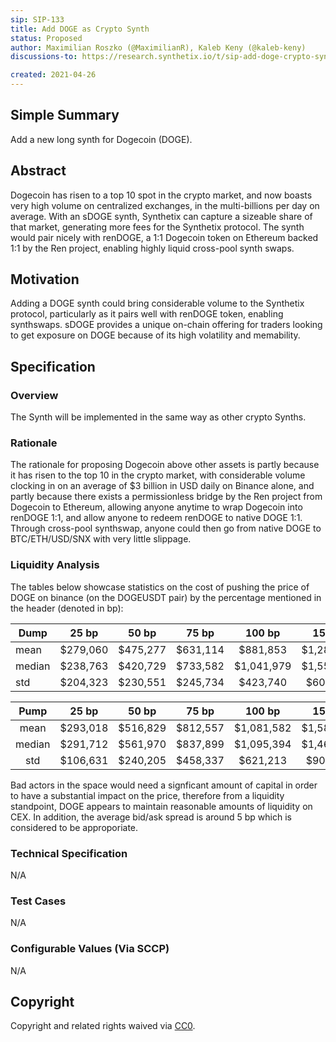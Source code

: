 ```yaml
---
sip: SIP-133
title: Add DOGE as Crypto Synth
status: Proposed
author: Maximilian Roszko (@MaximilianR), Kaleb Keny (@kaleb-keny)
discussions-to: https://research.synthetix.io/t/sip-add-doge-crypto-synth/382

created: 2021-04-26
---
```


<!--You can leave these HTML comments in your merged SIP and delete the visible duplicate text guides, they will not appear and may be helpful to refer to if you edit it again. This is the suggested template for new SIPs. Note that an SIP number will be assigned by an editor. When opening a pull request to submit your SIP, please use an abbreviated title in the filename, `sip-draft_title_abbrev.md`. The title should be 44 characters or less.-->

## Simple Summary
<!--"If you can't explain it simply, you don't understand it well enough." Simply describe the outcome the proposed changes intends to achieve. This should be non-technical and accessible to a casual community member.-->

Add a new long synth for Dogecoin (DOGE).

## Abstract
<!--A short (~200 word) description of the proposed change, the abstract should clearly describe the proposed change. This is what *will* be done if the SIP is implemented, not *why* it should be done or *how* it will be done. If the SIP proposes deploying a new contract, write, "we propose to deploy a new contract that will do x".-->

Dogecoin has risen to a top 10 spot in the crypto market, and now boasts very high volume on centralized exchanges, in the multi-billions per day on average. With an sDOGE synth, Synthetix can capture a sizeable share of that market, generating more fees for the Synthetix protocol. The synth would pair nicely with renDOGE, a 1:1 Dogecoin token on Ethereum backed 1:1 by the Ren project, enabling highly liquid cross-pool synth swaps.


## Motivation
<!--This is the problem statement. This is the *why* of the SIP. It should clearly explain *why* the current state of the protocol is inadequate.  It is critical that you explain *why* the change is needed, if the SIP proposes changing how something is calculated, you must address *why* the current calculation is innaccurate or wrong. This is not the place to describe how the SIP will address the issue!-->

Adding a DOGE synth could bring considerable volume to the Synthetix protocol, particularly as it pairs well with renDOGE token, enabling synthswaps. sDOGE provides a unique on-chain offering for traders looking to get exposure on DOGE because of its high volatility  and memability.


## Specification
<!--The specification should describe the syntax and semantics of any new feature, there are five sections
1. Overview
2. Rationale
3. Technical Specification
4. Test Cases
5. Configurable Values
-->

### Overview
<!--This is a high level overview of *how* the SIP will solve the problem. The overview should clearly describe how the new feature will be implemented.-->
The Synth will be implemented in the same way as other crypto Synths.

### Rationale
<!--This is where you explain the reasoning behind how you propose to solve the problem. Why did you propose to implement the change in this way, what were the considerations and trade-offs. The rationale fleshes out what motivated the design and why particular design decisions were made. It should describe alternate designs that were considered and related work. The rationale may also provide evidence of consensus within the community, and should discuss important objections or concerns raised during discussion.-->
The rationale for proposing Dogecoin above other assets is partly because it has risen to the top 10 in the crypto market, with considerable volume clocking in on an average of $3 billion in USD daily on Binance alone, and partly because there exists a permissionless bridge by the Ren project from Dogecoin to Ethereum, allowing anyone anytime to wrap Dogecoin into renDOGE 1:1, and allow anyone to redeem renDOGE to native DOGE 1:1. Through cross-pool synthswap, anyone could then go from native DOGE to BTC/ETH/USD/SNX with very little slippage.

### Liquidity Analysis

The tables below showcase statistics on the cost of pushing the price of DOGE on binance (on the DOGEUSDT pair) by the percentage mentioned in the header (denoted in bp):  

| Dump   	|   25 bp  	|   50 bp  	|   75 bp  	|   100 bp   	|   150 bp   	|   200 bp   	|   400 bp   	|   600 bp   	|    800 bp   	|   1000 bp   	|
|--------	|:--------:	|:--------:	|:--------:	|:----------:	|:----------:	|:----------:	|:----------:	|:----------:	|:-----------:	|:-----------:	|
| mean   	| $279,060 	| $475,277 	| $631,114 	| $881,853   	| $1,289,456 	| $1,859,488 	| $4,276,595 	| $8,258,811 	| $12,647,329 	| $13,709,724 	|
| median 	| $238,763 	| $420,729 	| $733,582 	| $1,041,979 	| $1,555,858 	| $1,949,968 	| $3,874,127 	| $9,348,589 	| $11,456,019 	| $15,426,933 	|
| std    	| $204,323 	| $230,551 	| $245,734 	| $423,740   	| $607,798   	| $895,837   	| $1,781,917 	| $3,096,282 	| $4,661,254  	| $4,947,714  	|

|  Pump  	|   25 bp  	|   50 bp  	|   75 bp  	|   100 bp   	|   150 bp   	|   200 bp   	|   400 bp   	|   600 bp   	|   800 bp   	|   1000 bp  	|
|:------:	|:--------:	|:--------:	|:--------:	|:----------:	|:----------:	|:----------:	|:----------:	|:----------:	|:----------:	|:----------:	|
|  mean  	| $293,018 	| $516,829 	| $812,557 	| $1,081,582 	| $1,586,705 	| $2,158,952 	| $4,049,976 	| $5,617,329 	| $7,188,346 	| $8,447,416 	|
| median 	| $291,712 	| $561,970 	| $837,899 	| $1,095,394 	| $1,463,830 	| $2,138,647 	| $4,149,759 	| $5,873,893 	| $6,716,624 	| $8,672,853 	|
|   std  	| $106,631 	| $240,205 	| $458,337 	|  $621,213  	|  $902,833  	|  $956,687  	| $1,233,881 	| $1,811,088 	| $1,382,046 	| $1,269,824 	|

 Bad actors in the space would need a signficant amount of capital in order to have a substantial impact on the price, therefore from a liquidity standpoint, DOGE appears to maintain reasonable amounts of liquidity on CEX. In addition, the average bid/ask spread is around 5 bp which is considered to be approporiate.


### Technical Specification
<!--The technical specification should outline the public API of the changes proposed. That is, changes to any of the interfaces Synthetix currently exposes or the creations of new ones.-->
N/A

### Test Cases
<!--Test cases for an implementation are mandatory for SIPs but can be included with the implementation..-->
N/A

### Configurable Values (Via SCCP)
<!--Please list all values configurable via SCCP under this implementation.-->
N/A

## Copyright
Copyright and related rights waived via [CC0](https://creativecommons.org/publicdomain/zero/1.0/).